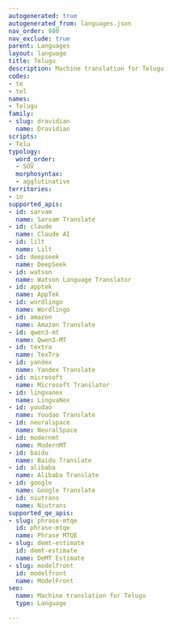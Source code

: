 ```yaml
---
autogenerated: true
autogenerated_from: languages.json
nav_order: 980
nav_exclude: true
parent: Languages
layout: language
title: Telugu
description: Machine translation for Telugu
codes:
- te
- tel
names:
- Telugu
family:
- slug: dravidian
  name: Dravidian
scripts:
- Telu
typology:
  word_order:
  - SOV
  morphosyntax:
  - agglutinative
territories:
- in
supported_apis:
- id: sarvam
  name: Sarvam Translate
- id: claude
  name: Claude AI
- id: lilt
  name: Lilt
- id: deepseek
  name: DeepSeek
- id: watson
  name: Watson Language Translator
- id: apptek
  name: AppTek
- id: wordlingo
  name: Wordlingo
- id: amazon
  name: Amazon Translate
- id: qwen3-mt
  name: Qwen3‑MT
- id: textra
  name: TexTra
- id: yandex
  name: Yandex Translate
- id: microsoft
  name: Microsoft Translator
- id: lingvanex
  name: LingvaNex
- id: youdao
  name: Youdao Translate
- id: neuralspace
  name: NeuralSpace
- id: modernmt
  name: ModernMT
- id: baidu
  name: Baidu Translate
- id: alibaba
  name: Alibaba Translate
- id: google
  name: Google Translate
- id: niutrans
  name: Niutrans
supported_qe_apis:
- slug: phrase-mtqe
  id: phrase-mtqe
  name: Phrase MTQE
- slug: demt-estimate
  id: demt-estimate
  name: DeMT Estimate
- slug: modelfront
  id: modelfront
  name: ModelFront
seo:
  name: Machine translation for Telugu
  type: Language

---
```


